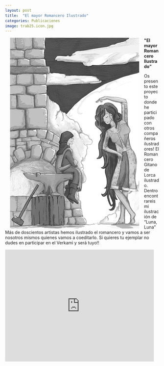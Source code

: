 ```yaml
---
layout: post
title:  "El mayor Romancero Ilustrado"
categories: Publicaciones
image: trab25.icon.jpg
---
```


<div style="float:left;margin: 0 16px;">
 <img src="/img/trab25.jpg" style="display:block;"/>
</div>

**"El mayor Romancero Ilustrado"**

Os presento este proyecto donde he participado con otros compañeros ilustradores! El Romancero Gitano de Lorca ilustrado. Dentro encontrareis mi ilustración de “Luna, Luna”
Más de doscientos artistas hemos ilustrado el romancero y vamos a ser nosotros mismos quienes vamos a coeditarlo.
Si quieres tu ejemplar no dudes en participar en el Verkami y será tuyo!!

<iframe allowtransparency="true" frameborder="0" height="365" scrolling="no" src="https://www.verkami.com/projects/16435-el-mayor-romancero-gitano-ilustrado/widget_landscape" width="486">No iframes supported</iframe>
